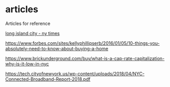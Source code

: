 # articles
Articles for reference

[long island city - ny times](https://www.nytimes.com/2021/10/18/nyregion/long-island-city-asian-population.html)

https://www.forbes.com/sites/kellyphillipserb/2016/01/05/10-things-you-absolutely-need-to-know-about-buying-a-home

https://www.brickunderground.com/buy/what-is-a-cap-rate-capitalization-why-is-it-low-in-nyc

https://tech.cityofnewyork.us/wp-content/uploads/2018/04/NYC-Connected-Broadband-Report-2018.pdf

